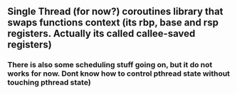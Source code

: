## Single Thread (for now?) coroutines library that swaps functions context (its rbp, base and rsp registers. Actually its called callee-saved registers)
### There is also some scheduling stuff going on, but it do not works for now. Dont know how to control pthread state without touching pthread state)
